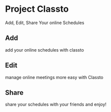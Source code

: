 # Project Classto
Add, Edit, Share Your online Schedules

## Add
add your online schedules with classto

## Edit
manage online meetings more easy with Classto

## Share
share your schedules with your friends and enjoy!
